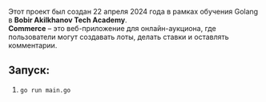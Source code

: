 Этот проект был создан 22 апреля 2024 года в рамках обучения Golang в **Bobir Akilkhanov Tech Academy**.  
**Commerce** – это веб-приложение для онлайн-аукциона, где пользователи могут создавать лоты, делать ставки и оставлять комментарии.

## Запуск:

1. ```bash
   go run main.go
   ```